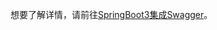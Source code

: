 想要了解详情，请前往[SpringBoot3集成Swagger](https://www.guoshunfa.com/2023/07/SpringBoot3%E9%9B%86%E6%88%90Swagger/)。